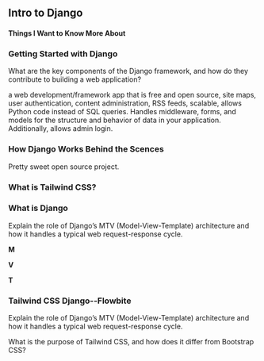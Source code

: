 ## Intro to Django

#### Things I Want to Know More About


### Getting Started with Django

What are the key components of the Django framework, and how do they contribute to building a web application?

a web development/framework app that is free and open source, site maps, user authentication, content administration, RSS feeds, scalable, allows Python code instead of SQL queries. Handles middleware, forms, and models for the structure and behavior of data in your application. Additionally, allows admin login. 

### How Django Works Behind the Scences

Pretty sweet open source project. 

### What is Tailwind CSS? 

### What is Django

Explain the role of Django’s MTV (Model-View-Template) architecture and how it handles a typical web request-response cycle.

**M**

**V**

**T**

### Tailwind CSS Django--Flowbite



Explain the role of Django’s MTV (Model-View-Template) architecture and how it handles a typical web request-response cycle.

What is the purpose of Tailwind CSS, and how does it differ from Bootstrap CSS?
